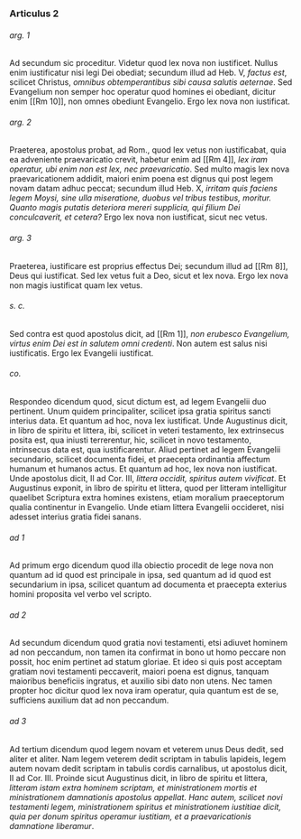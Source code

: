 ### Articulus 2

###### arg. 1
Ad secundum sic proceditur. Videtur quod lex nova non iustificet. Nullus enim iustificatur nisi legi Dei obediat; secundum illud ad Heb. V, *factus est*, scilicet Christus, *omnibus obtemperantibus sibi causa salutis aeternae*. Sed Evangelium non semper hoc operatur quod homines ei obediant, dicitur enim [[Rm 10]], non omnes obediunt Evangelio. Ergo lex nova non iustificat.

###### arg. 2
Praeterea, apostolus probat, ad Rom., quod lex vetus non iustificabat, quia ea adveniente praevaricatio crevit, habetur enim ad [[Rm 4]], *lex iram operatur, ubi enim non est lex, nec praevaricatio*. Sed multo magis lex nova praevaricationem addidit, maiori enim poena est dignus qui post legem novam datam adhuc peccat; secundum illud Heb. X, *irritam quis faciens legem Moysi, sine ulla miseratione, duobus vel tribus testibus, moritur. Quanto magis putatis deteriora mereri supplicia, qui filium Dei conculcaverit, et cetera?* Ergo lex nova non iustificat, sicut nec vetus.

###### arg. 3
Praeterea, iustificare est proprius effectus Dei; secundum illud ad [[Rm 8]], Deus qui iustificat. Sed lex vetus fuit a Deo, sicut et lex nova. Ergo lex nova non magis iustificat quam lex vetus.

###### s. c.
Sed contra est quod apostolus dicit, ad [[Rm 1]], *non erubesco Evangelium, virtus enim Dei est in salutem omni credenti*. Non autem est salus nisi iustificatis. Ergo lex Evangelii iustificat.

###### co.
Respondeo dicendum quod, sicut dictum est, ad legem Evangelii duo pertinent. Unum quidem principaliter, scilicet ipsa gratia spiritus sancti interius data. Et quantum ad hoc, nova lex iustificat. Unde Augustinus dicit, in libro de spiritu et littera, ibi, scilicet in veteri testamento, lex extrinsecus posita est, qua iniusti terrerentur, hic, scilicet in novo testamento, intrinsecus data est, qua iustificarentur. Aliud pertinet ad legem Evangelii secundario, scilicet documenta fidei, et praecepta ordinantia affectum humanum et humanos actus. Et quantum ad hoc, lex nova non iustificat. Unde apostolus dicit, II ad Cor. III, *littera occidit, spiritus autem vivificat*. Et Augustinus exponit, in libro de spiritu et littera, quod per litteram intelligitur quaelibet Scriptura extra homines existens, etiam moralium praeceptorum qualia continentur in Evangelio. Unde etiam littera Evangelii occideret, nisi adesset interius gratia fidei sanans.

###### ad 1
Ad primum ergo dicendum quod illa obiectio procedit de lege nova non quantum ad id quod est principale in ipsa, sed quantum ad id quod est secundarium in ipsa, scilicet quantum ad documenta et praecepta exterius homini proposita vel verbo vel scripto.

###### ad 2
Ad secundum dicendum quod gratia novi testamenti, etsi adiuvet hominem ad non peccandum, non tamen ita confirmat in bono ut homo peccare non possit, hoc enim pertinet ad statum gloriae. Et ideo si quis post acceptam gratiam novi testamenti peccaverit, maiori poena est dignus, tanquam maioribus beneficiis ingratus, et auxilio sibi dato non utens. Nec tamen propter hoc dicitur quod lex nova iram operatur, quia quantum est de se, sufficiens auxilium dat ad non peccandum.

###### ad 3
Ad tertium dicendum quod legem novam et veterem unus Deus dedit, sed aliter et aliter. Nam legem veterem dedit scriptam in tabulis lapideis, legem autem novam dedit scriptam in tabulis cordis carnalibus, ut apostolus dicit, II ad Cor. III. Proinde sicut Augustinus dicit, in libro de spiritu et littera, *litteram istam extra hominem scriptam, et ministrationem mortis et ministrationem damnationis apostolus appellat. Hanc autem, scilicet novi testamenti legem, ministrationem spiritus et ministrationem iustitiae dicit, quia per donum spiritus operamur iustitiam, et a praevaricationis damnatione liberamur*.

